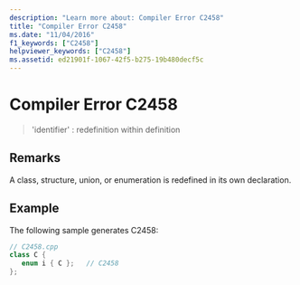 ```yaml
---
description: "Learn more about: Compiler Error C2458"
title: "Compiler Error C2458"
ms.date: "11/04/2016"
f1_keywords: ["C2458"]
helpviewer_keywords: ["C2458"]
ms.assetid: ed21901f-1067-42f5-b275-19b480decf5c
---
```

# Compiler Error C2458

> 'identifier' : redefinition within definition

## Remarks

A class, structure, union, or enumeration is redefined in its own declaration.

## Example

The following sample generates C2458:

```cpp
// C2458.cpp
class C {
   enum i { C };   // C2458
};
```
